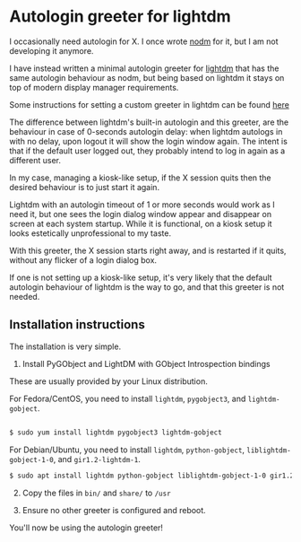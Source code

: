 # Autologin greeter for lightdm

I occasionally need autologin for X. I once wrote [nodm](https://github.com/spanezz/nodm)
for it, but I am not developing it anymore.

I have instead written a minimal autologin greeter for [lightdm](https://freedesktop.org/wiki/Software/LightDM/)
that has the same autologin behaviour as nodm, but being based on lightdm it
stays on top of modern display manager requirements.

Some instructions for setting a custom greeter in lightdm can be found
[here](https://wiki.ubuntu.com/LightDM#Changing_the_Greeter)

The difference between lightdm's built-in autologin and this greeter, are the
behaviour in case of 0-seconds autologin delay: when lightdm autologs in with
no delay, upon logout it will show the login window again. The intent is that
if the default user logged out, they probably intend to log in again as a
different user.

In my case, managing a kiosk-like setup, if the X session quits then the
desired behaviour is to just start it again.

Lightdm with an autologin timeout of 1 or more seconds would work as I need it,
but one sees the login dialog window appear and disappear on screen at each
system startup. While it is functional, on a kiosk setup it looks estetically
unprofessional to my taste.

With this greeter, the X session starts right away, and is restarted if it
quits, without any flicker of a login dialog box.

If one is not setting up a kiosk-like setup, it's very likely that the default
autologin behaviour of lightdm is the way to go, and that this greeter is not
needed.

## Installation instructions

The installation is very simple.

1. Install PyGObject and LightDM with GObject Introspection bindings

These are usually provided by your Linux distribution.

For Fedora/CentOS, you need to install `lightdm`, `pygobject3`, and `lightdm-gobject`.

```bash

$ sudo yum install lightdm pygobject3 lightdm-gobject
```

For Debian/Ubuntu, you need to install `lightdm`, `python-gobject`, `liblightdm-gobject-1-0`, and `gir1.2-lightdm-1`.

```bash
$ sudo apt install lightdm python-gobject liblightdm-gobject-1-0 gir1.2-lightdm-1
```

2. Copy the files in `bin/` and `share/` to `/usr`

3. Ensure no other greeter is configured and reboot.

You'll now be using the autologin greeter!
